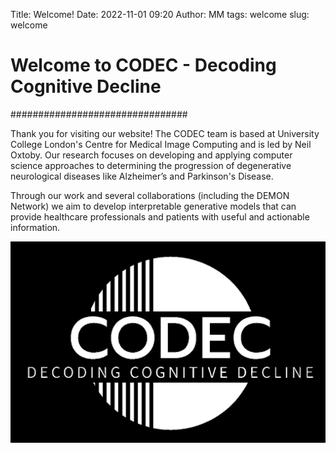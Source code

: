 Title: Welcome!
Date: 2022-11-01 09:20
Author: MM
tags: welcome
slug: welcome

# Welcome to CODEC - Decoding Cognitive Decline
################################

Thank you for visiting our website! The CODEC team is based at University College London's Centre for Medical Image Computing and is led by Neil Oxtoby.
Our research focuses on developing and applying computer science approaches to determining the progression of degenerative neurological diseases like Alzheimer’s and Parkinson's Disease.

Through our work and several collaborations (including the DEMON Network) we aim to develop interpretable generative models that can provide healthcare professionals and patients with useful and actionable information.

![](images/CODEC.jpg)